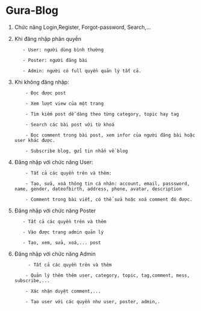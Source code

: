 # Gura-Blog


1. Chức năng Login,Register, Forgot-password, Search,...

2. Khi đăng nhập phân quyền

          - User: người dùng bình thường

          - Poster: người đăng bài

          - Admin: người có full quyền quản lý tất cả.

3. Khi không đăng nhập:

           - Đọc được post

           - Xem lượt view của một trang

           - Tìm kiếm post dễ dàng theo từng category, topic hay tag

           - Search các bài post với từ khoá

           - Đọc comment trong bài post, xem infor của người đăng bài hoặc user khác được.

           - Subscribe blog, gửi tin nhắn về blog

4. Đăng nhập với chức năng User:

           - Tất cả các quyền trên và thêm:

           - Tạo, sửa, xoá thông tin cá nhân: account, email, passsword, name, gender, dateofbirth, address, phone, avatar, description 

           - Comment trong bài viết, có thể sửa hoặc xoá comment đó được.

5. Đăng nhập với chức năng Poster

          - Tất cả các quyền trên và thêm

          - Vào được trang admin quản lý

          - Tạo, xem, sửa, xoá,... post

6. Đăng nhập với chức năng Admin

            - Tất cả các quyền trên và thêm

           - Quản lý thêm thêm user, category, topic, tag,comment, mess, subscribe,...

           - Xác nhận duyệt comment,...

           - Tạo user với các quyền như user, poster, admin,.
